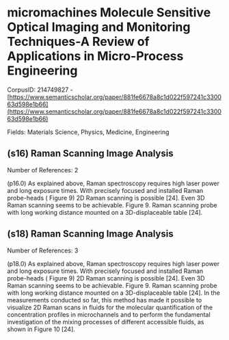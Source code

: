 # micromachines Molecule Sensitive Optical Imaging and Monitoring Techniques-A Review of Applications in Micro-Process Engineering

CorpusID: 214749827 - [https://www.semanticscholar.org/paper/881fe6678a8c1d022f597241c330063d598e1b66](https://www.semanticscholar.org/paper/881fe6678a8c1d022f597241c330063d598e1b66)

Fields: Materials Science, Physics, Medicine, Engineering

## (s16) Raman Scanning Image Analysis
Number of References: 2

(p16.0) As explained above, Raman spectroscopy requires high laser power and long exposure times. With precisely focused and installed Raman probe-heads ( Figure 9) 2D Raman scanning is possible [24]. Even 3D Raman scanning seems to be achievable. Figure 9. Raman scanning probe with long working distance mounted on a 3D-displaceable table [24]. 
## (s18) Raman Scanning Image Analysis
Number of References: 3

(p18.0) As explained above, Raman spectroscopy requires high laser power and long exposure times. With precisely focused and installed Raman probe-heads ( Figure 9) 2D Raman scanning is possible [24]. Even 3D Raman scanning seems to be achievable. Figure 9. Raman scanning probe with long working distance mounted on a 3D-displaceable table [24]. In the measurements conducted so far, this method has made it possible to visualize 2D Raman scans in fluids for the molecular quantification of the concentration profiles in microchannels and to perform the fundamental investigation of the mixing processes of different accessible fluids, as shown in Figure 10 [24].
